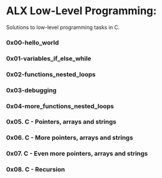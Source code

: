 # ALX Low-Level Programming:
 Solutions to low-level programming tasks in C.

### 0x00-hello_world 

### 0x01-variables_if_else_while  

### 0x02-functions_nested_loops  

### 0x03-debugging 

### 0x04-more_functions_nested_loops 

### 0x05. C - Pointers, arrays and strings

### 0x06. C - More pointers, arrays and strings

### 0x07. C - Even more pointers, arrays and strings

### 0x08. C - Recursion
